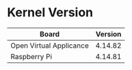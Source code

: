 
# Kernel Version

| Board | Version |
|-------|---------|
| Open Virtual Applicance | 4.14.82 |
| Raspberry Pi | 4.14.81 |
